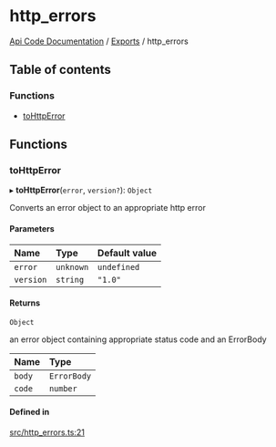 # http\_errors
 
[Api Code Documentation](../README.md) / [Exports](../modules.md) / http\_errors

## Table of contents

### Functions

- [toHttpError](http_errors.md#tohttperror)

## Functions

### toHttpError

▸ **toHttpError**(`error`, `version?`): `Object`

Converts an error object to an appropriate http error

#### Parameters

| Name | Type | Default value |
| :------ | :------ | :------ |
| `error` | `unknown` | `undefined` |
| `version` | `string` | `"1.0"` |

#### Returns

`Object`

an error object containing appropriate status code and an ErrorBody

| Name | Type |
| :------ | :------ |
| `body` | `ErrorBody` |
| `code` | `number` |

#### Defined in

[src/http_errors.ts:21](https://github.com/openkfw/TruBudget/blob/3b9e793/api/src/http_errors.ts#L21)
